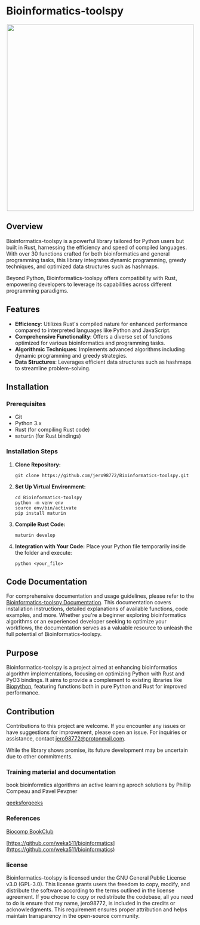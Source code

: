 # Bioinformatics-toolspy
<p align="center"><img src="https://raw.githubusercontent.com/jero98772/Bioinformatics-toolspy/main/docs/logo.jpeg" width="500" height="500"></p>

## Overview
Bioinformatics-toolspy is a powerful library tailored for Python users but built in Rust, harnessing the efficiency and speed of compiled languages. With over 30 functions crafted for both bioinformatics and general programming tasks, this library integrates dynamic programming, greedy techniques, and optimized data structures such as hashmaps.

Beyond Python, Bioinformatics-toolspy offers compatibility with Rust, empowering developers to leverage its capabilities across different programming paradigms.

## Features

- **Efficiency**: Utilizes Rust's compiled nature for enhanced performance compared to interpreted languages like Python and JavaScript.
- **Comprehensive Functionality**: Offers a diverse set of functions optimized for various bioinformatics and programming tasks.
- **Algorithmic Techniques**: Implements advanced algorithms including dynamic programming and greedy strategies.
- **Data Structures**: Leverages efficient data structures such as hashmaps to streamline problem-solving.

## Installation

### Prerequisites

- Git
- Python 3.x
- Rust (for compiling Rust code)
- `maturin` (for Rust bindings)

### Installation Steps

1. **Clone Repository:**
   ```
   git clone https://github.com/jero98772/Bioinformatics-toolspy.git
   ```

2. **Set Up Virtual Environment:**
   ```
   cd Bioinformatics-toolspy
   python -m venv env
   source env/bin/activate
   pip install maturin
   ```

3. **Compile Rust Code:**
   ```
   maturin develop
   ```

4. **Integration with Your Code:**
   Place your Python file temporarily inside the folder and execute:
   ```
   python <your_file>
   ```

## Code Documentation

For comprehensive documentation and usage guidelines, please refer to the [Bioinformatics-toolspy Documentation](https://your-documentation-link-here). This documentation covers installation instructions, detailed explanations of available functions, code examples, and more. Whether you're a beginner exploring bioinformatics algorithms or an experienced developer seeking to optimize your workflows, the documentation serves as a valuable resource to unleash the full potential of Bioinformatics-toolspy.

## Purpose

Bioinformatics-toolspy is a project aimed at enhancing bioinformatics algorithm implementations, focusing on optimizing Python with Rust and PyO3 bindings. It aims to provide a complement to existing libraries like [Biopython](https://github.com/biopython/biopython), featuring functions both in pure Python and Rust for improved performance.

## Contribution

Contributions to this project are welcome. If you encounter any issues or have suggestions for improvement, please open an issue. For inquiries or assistance, contact [jero98772@protonmail.com](mailto:jero98772@protonmail.com).

While the library shows promise, its future development may be uncertain due to other commitments.


### Training material and documentation

book bioinformtics algorithms an active learning aproch solutions by Phillip Compeau and Pavel Pevzner

[geeksforgeeks](www.geeksforgeeks.org)

### References

[Biocomp BookClub ](https://github.com/juanjo255/Biocomp-BookClub)

[https://github.com/weka511/bioinformatics](https://github.com/weka511/bioinformatics)

### license

Bioinformatics-toolspy is licensed under the GNU General Public License v3.0 (GPL-3.0). This license grants users the freedom to copy, modify, and distribute the software according to the terms outlined in the license agreement. If you choose to copy or redistribute the codebase, all you need to do is ensure that my name, jero98772, is included in the credits or acknowledgments. This requirement ensures proper attribution and helps maintain transparency in the open-source community.